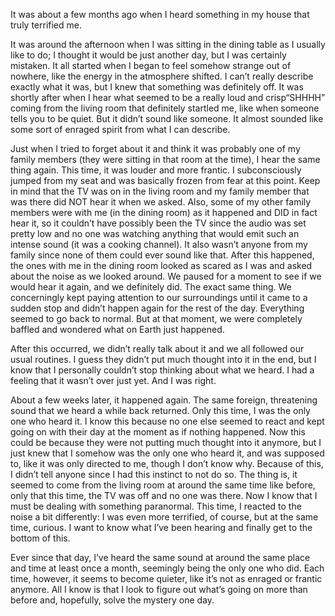 It was about a few months ago when I heard something in my house that truly terrified me.

It was around the afternoon when I was sitting in the dining table as I usually like to do; I thought it would be just another day, but I was certainly mistaken. It all started when I began to feel somehow strange out of nowhere, like the energy in the atmosphere shifted. I can’t really describe exactly what it was, but I knew that something was definitely off. It was shortly after when I hear what seemed to be a really loud and crisp“SHHHH” coming from the living room that definitely startled me, like when someone tells you to be quiet. But it didn’t sound like someone. It almost sounded like some sort of enraged spirit from what I can describe.

Just when I tried to forget about it and think it was probably one of my family members (they were sitting in that room at the time), I hear the same thing again. This time, it was louder and more frantic. I subconsciously jumped from my seat and was basically frozen from fear at this point. Keep in mind that the TV was on in the living room and my family member that was there did NOT hear it when we asked. Also, some of my other family members were with me (in the dining room) as it happened and DID in fact hear it, so it couldn’t have possibly been the TV since the audio was set pretty low and no one was watching anything that would emit such an intense sound (it was a cooking channel). It also wasn’t anyone from my family since none of them could ever sound like that. After this happened, the ones with me in the dining room looked as scared as I was and asked about the noise as we looked around. We paused for a moment to see if we would hear it again, and we definitely did. The exact same thing. We concerningly kept paying attention to our surroundings until it came to a sudden stop and didn’t happen again for the rest of the day. Everything seemed to go back to normal. But at that moment, we were completely baffled and wondered what on Earth just happened.

After this occurred, we didn’t really talk about it and we all followed our usual routines. I guess they didn’t put much thought into it in the end, but I know that I personally couldn’t stop thinking about what we heard. I had a feeling that it wasn’t over just yet. And I was right.

About a few weeks later, it happened again. The same foreign, threatening sound that we heard a while back returned. Only this time, I was the only one who heard it. I know this because no one else seemed to react and kept going on with their day at the moment as if nothing happened. Now this could be because they were not putting much thought into it anymore, but I just knew that I somehow was the only one who heard it, and was supposed to, like it was only directed to me, though I don’t know why. Because of this, I didn’t tell anyone since I had this instinct to not do so. The thing is, it seemed to come from the living room at around the same time like before, only that this time, the TV was off and no one was there. Now I know that I must be dealing with something paranormal. This time, I reacted to the noise a bit differently: I was even more terrified, of course, but at the same time, curious. I want to know what I’ve been hearing and finally get to the bottom of this.

Ever since that day, I’ve heard the same sound at around the same place and time at least once a month, seemingly being the only one who did. Each time, however, it seems to become quieter, like it’s not as enraged or frantic anymore. All I know is that I look to figure out what’s going on more than before and, hopefully, solve the mystery one day.